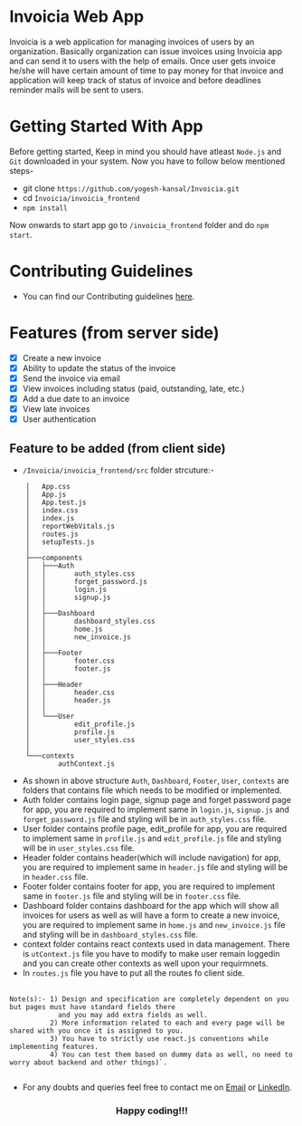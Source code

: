# Invoicia Web App
Invoicia is a web application for managing invoices of users by an organization.
Basically organization can issue invoices using Invoicia app and can send it to users with the help of emails.
Once user gets invoice he/she will have certain amount of time to pay money for that invoice and application
will keep track of status of invoice and before deadlines reminder mails will be sent to users.

# Getting Started With App
Before getting started, Keep in mind you should have atleast `Node.js` and `Git` downloaded in your system. Now you have to follow below mentioned steps-
- git clone `https://github.com/yogesh-kansal/Invoicia.git`
- cd `Invoicia/invoicia_frontend` 
- `npm install`

Now onwards to start app go to `/invoicia_frontend` folder and do `npm start`.


# Contributing Guidelines
* You can find our Contributing guidelines [here](/CONTRIBUTING.md).

# Features (from server side)
- [x] Create a new invoice
- [x] Ability to update the status of the invoice
- [x] Send the invoice via email
- [x] View invoices including status (paid, outstanding, late, etc.)
- [x] Add a due date to an invoice
- [x] View late invoices
- [x] User authentication

## Feature to be added (from client side)
- `/Invoicia/invoicia_frontend/src` folder strcuture:-
```
    │   App.css
    │   App.js
    │   App.test.js
    │   index.css
    │   index.js
    │   reportWebVitals.js
    │   routes.js
    │   setupTests.js
    │
    ├───components
    │   ├───Auth
    │   │       auth_styles.css
    │   │       forget_password.js
    │   │       login.js
    │   │       signup.js
    │   │
    │   ├───Dashboard
    │   │       dashboard_styles.css
    │   │       home.js
    │   │       new_invoice.js
    │   │
    │   ├───Footer
    │   │       footer.css
    │   │       footer.js
    │   │
    │   ├───Header
    │   │       header.css
    │   │       header.js
    │   │
    │   └───User
    │           edit_profile.js
    │           profile.js
    │           user_styles.css
    │
    └───contexts
            authContext.js
```
- As shown in above structure `Auth`, `Dashboard`, `Footer`, `User`, `contexts` are folders that contains file which needs to be modified or implemented.
- Auth folder contains login page, signup page and forget password page for app, you are required to implement same in `login.js`, `signup.js` and `forget_password.js` file and styling will be in `auth_styles.css` file. 
- User folder contains profile page, edit_profile for app, you are required to implement same in `profile.js` and `edit_profile.js` file and styling will be in `user_styles.css` file. 
- Header folder contains header(which will include navigation) for app, you are required to implement same in `header.js` file and styling will be in `header.css` file.
- Footer folder contains footer for app, you are required to implement same in `footer.js` file and styling will be in `footer.css` file.
- Dashboard folder contains dashboard for the app which will show all invoices for users as well as will have a form to create a new invoice, you are required to implement same in `home.js` and `new_invoice.js` file and styling will be in `dashboard_styles.css` file. 
- context folder contains react contexts used in data management. There is `utContext.js` file you have to modify to make user remain loggedin and you can create other contexts as well upon your requirmnets.
- In `routes.js` file you have to put all the routes fo client side.
<br><br/>
```
Note(s):- 1) Design and specification are completely dependent on you but pages must have standard fields there
            and you may add extra fields as well.
          2) More information related to each and every page will be shared with you once it is assigned to you. 
          3) You have to strictly use react.js conventions while implementing features.
          4) You can test them based on dummy data as well, no need to worry about backend and other things)`.
          
```


- For any doubts and queries feel free to contact me on [Email](mailto:ykk11@iitbbs.ac.in) or [LinkedIn](https://www.linkedin.com/in/yogesh-kansal-044a75194/).

<h3 align="center">Happy coding!!!<h3/>
